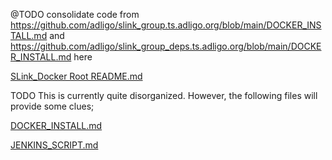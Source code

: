 @TODO consolidate code from 
https://github.com/adligo/slink_group.ts.adligo.org/blob/main/DOCKER_INSTALL.md
and
https://github.com/adligo/slink_group_deps.ts.adligo.org/blob/main/DOCKER_INSTALL.md
here

[SLink_Docker Root README.md](../README.md)

TODO This is currently quite disorganized.  However, the following files will provide some clues;



[DOCKER_INSTALL.md](./DOCKER_INSTALL.md)

[JENKINS_SCRIPT.md](./JENKINS_SCRIPT.md)